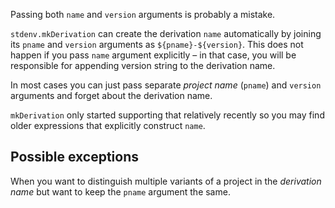 Passing both `name` and `version` arguments is probably a mistake.

`stdenv.mkDerivation` can create the derivation `name` automatically by joining its `pname` and `version` arguments as `${pname}-${version}`. This does not happen if you pass `name` argument explicitly – in that case, you will be responsible for appending version string to the derivation name.

In most cases you can just pass separate *project name* (`pname`) and `version` arguments and forget about the derivation name.

`mkDerivation` only started supporting that relatively recently so you may find older expressions that explicitly construct `name`.

## Possible exceptions

When you want to distinguish multiple variants of a project in the *derivation name* but want to keep the `pname` argument the same.

